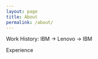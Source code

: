 ```yaml
---
layout: page
title: About
permalink: /about/
---
```


Work History:
IBM -> Lenovo -> IBM

Experience
